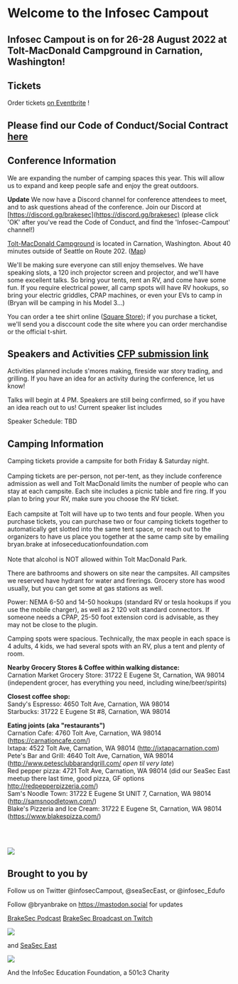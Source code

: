 # Welcome to the Infosec Campout 



## Infosec Campout is on for 26-28 August 2022 at Tolt-MacDonald Campground in Carnation, Washington!<br />

## Tickets 
Order tickets [on Eventbrite](https://www.eventbrite.com/e/infosec-campout-2022-tickets-169734260743) !

## Please find our Code of Conduct/Social Contract [here](Social_contract.md)

## Conference Information
 
We are expanding the number of camping spaces this year. This will allow us to expand and keep people safe and enjoy the great outdoors.<br />

**Update** We now have a Discord channel for conference attendees to meet, and to ask questions ahead of the conference. Join our Discord at [https://discord.gg/brakesec](https://discord.gg/brakesec) (please click 'OK' after you've read the Code of Conduct, and find the 'Infosec-Campout' channel!)

[Tolt-MacDonald Campground](https://kingcounty.gov/services/parks-recreation/parks/parks-and-natural-lands/popular-parks/toltmacdonald.aspx) is located in Carnation, Washington. About 40 minutes outside of Seattle on Route 202. ([Map](https://goo.gl/maps/7y4gaSK1Yutncqcu7))<br />

We'll be making sure everyone can still enjoy themselves. We have speaking slots, a 120 inch projector screen and projector, and we'll have some excellent talks. So bring your tents, rent an RV, and come have some fun. If you require electrical power, all camp spots will have RV hookups, so bring your electric griddles, CPAP machines, or even your EVs to camp in (Bryan will be camping in his Model 3...) <br />

You can order a tee shirt online ([Square Store](https://infoseccampout.square.site/)); if you purchase a ticket, we'll send you a disccount code the site where you can order merchandise or the official t-shirt.<br />

## Speakers and Activities  [CFP submission link](https://forms.gle/hS8CoPMjQ3SEbj5j6)
Activities planned include s'mores making, fireside war story trading, and grilling. If you have an idea for an activity during the conference, let us know!<br />

Talks will begin at 4 PM. Speakers are still being confirmed, so if you have an idea reach out to us! Current speaker list includes<br />

Speaker Schedule: TBD



## Camping Information
Camping tickets provide a campsite for both Friday & Saturday night.<br />
<br />
Camping tickets are per-person, not per-tent, as they include conference admission as well and Tolt MacDonald limits the number of people who can stay at each campsite.  Each site includes a picnic table and fire ring. If you plan to bring your RV, make sure you choose the RV ticket.<br />
<br />
Each campsite at Tolt will have up to two tents and four people. When you purchase tickets, you can purchase two or four camping tickets together to automatically get slotted into the same tent space, or reach out to the organizers to have us place you together at the same camp site by emailing bryan.brake at infoseceducationfoundation.com <br />
<br />
Note that alcohol is NOT allowed within Tolt MacDonald Park. <br />

There are bathrooms and showers on site near the campsites.  All campsites we reserved have hydrant for water and firerings. Grocery store has wood usually, but you can get some at gas stations as well.   <br />

Power: NEMA 6-50 and 14-50 hookups (standard RV or tesla hookups if you use the mobile charger), as well as 2 120 volt standard connectors. If someone needs a CPAP, 25-50 foot extension cord is advisable, as they may not be close to the plugin.  <br />

Camping spots were spacious. Technically, the max people in each space is 4 adults, 4 kids, we had several spots with an RV, plus a tent and plenty of room. <br />

**Nearby Grocery Stores & Coffee within walking distance:** <br />
Carnation Market Grocery Store:    31722 E Eugene St, Carnation, WA 98014 (independent grocer, has everything you need, including wine/beer/spirits) <br />

**Closest coffee shop:** <br />
Sandy's Espresso: 4650 Tolt Ave, Carnation, WA 98014 <br />
Starbucks: 31722 E Eugene St #8, Carnation, WA 98014 <br />

**Eating joints (aka "restaurants")** <br />
Carnation Cafe: 4760 Tolt Ave, Carnation, WA 98014 (https://carnationcafe.com/) <br />
Ixtapa: 4522 Tolt Ave, Carnation, WA 98014 (http://ixtapacarnation.com) <br />
Pete's Bar and Grill: 4640 Tolt Ave, Carnation, WA 98014 (http://www.petesclubbarandgrill.com/  *open til very late*) <br />
Red pepper pizza: 4721 Tolt Ave, Carnation, WA 98014 (did our SeaSec East meetup there last time, good pizza, GF options http://redpepperpizzeria.com/) <br />
Sam's Noodle Town: 31722 E Eugene St UNIT 7, Carnation, WA 98014 (http://samsnoodletown.com/) <br />
Blake's Pizzeria and Ice Cream: 31722 E Eugene St, Carnation, WA 98014 (https://www.blakespizza.com/) <br />

 <br />
 <br />


![](https://infoseccampout.com/campmap.png)

## Brought to you by

Follow us on Twitter @infosecCampout, @seaSecEast, or @infosec_Edufo

Follow @bryanbrake on https://mastodon.social for updates 

[BrakeSec Podcast](https://www.brakeingsecurity.com/)
[BrakeSec Broadcast on Twitch](https://twitch.tv/brakesec)

![](https://infoseccampout.com/BRAKEING-LOGO-01-small.png)


and [SeaSec East](https://www.meetup.com/SEASec-East)


![](https://infoseccampout.com/SeaSecEast.png)

And the InfoSec Education Foundation, a 501c3 Charity


    
